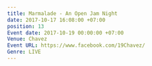 ```yaml
---
title: Marmalade - An Open Jam Night
date: 2017-10-17 16:08:00 +07:00
position: 13
Event date: 2017-10-19 00:00:00 +07:00
Venue: Chavez
Event URL: https://www.facebook.com/19Chavez/
Genre: LIVE
---
```


